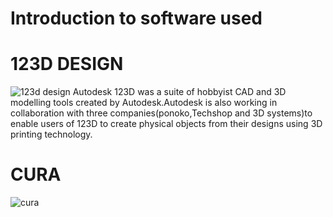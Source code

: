 # Introduction to software used

# 123D DESIGN

![123d design](https://user-images.githubusercontent.com/32705189/31860753-568f4650-b6d4-11e7-95fc-ee0c5a67e251.jpg)
Autodesk 123D was a suite of hobbyist CAD and 3D modelling tools created by Autodesk.Autodesk is also working in collaboration with three companies(ponoko,Techshop and 3D systems)to enable users of 123D to create physical objects from their designs using 3D printing technology.

# CURA
![cura](https://user-images.githubusercontent.com/32705189/31860862-4137c2b2-b6d6-11e7-8dda-5122d3065c0a.png)
